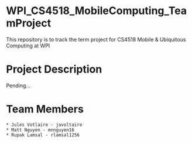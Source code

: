 # WPI_CS4518_MobileComputing_TeamProject
This repository is to track the term project for CS4518 Mobile &amp; Ubiquitous Computing at WPI
# Project Description
Pending...

# Team Members
    * Jules Votlaire - javoltaire
    * Matt Nguyen - mnnguyen16
    * Rupak Lamsal - rlamsal1256